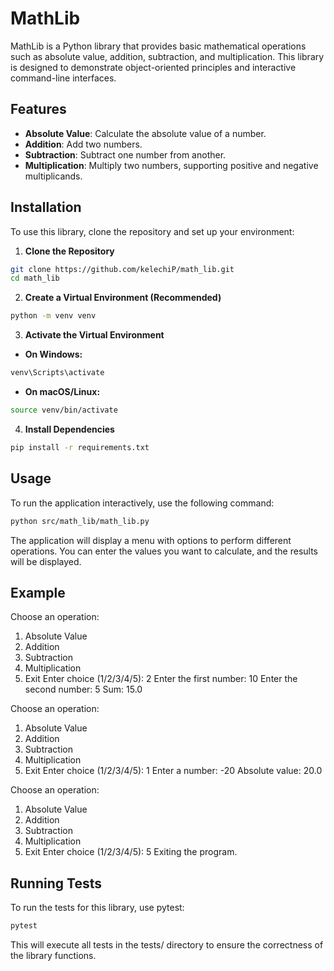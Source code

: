 
# MathLib

MathLib is a Python library that provides basic mathematical operations such as absolute value, addition, subtraction, and multiplication. This library is designed to demonstrate object-oriented principles and interactive command-line interfaces.

## Features

- **Absolute Value**: Calculate the absolute value of a number.
- **Addition**: Add two numbers.
- **Subtraction**: Subtract one number from another.
- **Multiplication**: Multiply two numbers, supporting positive and negative multiplicands.

## Installation

To use this library, clone the repository and set up your environment:

1. **Clone the Repository**

```bash
git clone https://github.com/kelechiP/math_lib.git
cd math_lib
```

2. **Create a Virtual Environment (Recommended)**

```bash
python -m venv venv
```

3. **Activate the Virtual Environment**

- **On Windows:**

```bash
venv\Scripts\activate
```

- **On macOS/Linux:**

```bash
source venv/bin/activate
```

4. **Install Dependencies**

```bash
pip install -r requirements.txt
```

## Usage

To run the application interactively, use the following command:

```bash
python src/math_lib/math_lib.py
```

The application will display a menu with options to perform different operations. You can enter the values you want to calculate, and the results will be displayed.

## Example

Choose an operation:

1. Absolute Value
2. Addition
3. Subtraction
4. Multiplication
5. Exit
   Enter choice (1/2/3/4/5): 2
   Enter the first number: 10
   Enter the second number: 5
   Sum: 15.0

Choose an operation:

1. Absolute Value
2. Addition
3. Subtraction
4. Multiplication
5. Exit
   Enter choice (1/2/3/4/5): 1
   Enter a number: -20
   Absolute value: 20.0

Choose an operation:

1. Absolute Value
2. Addition
3. Subtraction
4. Multiplication
5. Exit
   Enter choice (1/2/3/4/5): 5
   Exiting the program.

## Running Tests

To run the tests for this library, use pytest:

```bash
pytest
```

This will execute all tests in the tests/ directory to ensure the correctness of the library functions.
